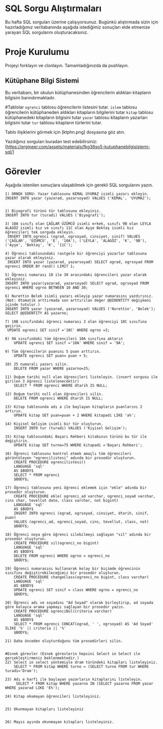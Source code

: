 # SQL Sorgu Alıştırmaları

Bu hafta SQL sorguları üzerine çalışıyorsunuz. Bugünkü alıştırmada sizin için hazırladığımız veritabanında aşağıda istediğimiz sonuçları elde etmenize yarayan SQL sorgularını oluşturacaksınız.

# Proje Kurulumu

Projeyi forklayın ve clonlayın. Tamamladığınızda da pushlayın.

## Kütüphane Bilgi Sistemi

Bu veritabanı, bir okulun kütüphanesinden öğrencilerin aldıkları kitapların bilgisini barındırmaktadır.

#Tablolar
`ogrenci` tablosu öğrencilerin listesini tutar.
`islem` tablosu öğrencilerin kütüphaneden aldıkları kitapların bilgilerini tutar
`kitap` tablosu kütüphanedeki kitapların bilgisini tutar
`yazar` tablosu kitapların yazarları bilgisini tutar
`tur` tablosu kitapların türlerini tutar.

Tablo ilişiklerini görmek için [ktphn.png] dosyasına göz atın.

Yazdığınız sorguları buradan test edebilirsiniz: [https://ergineer.com/assets/materials/fkg36so5-kutuphanebilgisistemi-sql/]

# Görevler

Aşağıda istenilen sonuçlara ulaşabilmek için gerekli SQL sorgularını yazın.

    1) ÖRNEK SORU: Yazar tablosunu KEMAL UYUMAZ isimli yazarı ekleyin.
    INSERT INTO yazar (yazarad, yazarsoyad) VALUES ('KEMAL', 'UYUMAZ');


    2) Biyografi türünü tür tablosuna ekleyiniz.
    INSERT INTO tur (turadi) VALUES ('Biyografi');

    3) 10A sınıfı olan ÇAĞLAR ÜZÜMCÜ isimli erkek, sınıfı 9B olan LEYLA ALAGÖZ isimli kız ve sınıfı 11C olan Ayşe Bektaş isimli kız öğrencileri tek sorguda ekleyin.
     INSERT INTO ogrenci (ograd, ogrsoyad, cinsiyet, sinif) VALUES ('ÇAĞLAR', 'ÜZÜMCÜ', 'E', '10A'), ('LEYLA', 'ALAGÖZ', 'K', '9B'), ('Ayşe', 'Bektaş', 'K', '11C');

    4) Öğrenci tablosundaki rastgele bir öğrenciyi yazarlar tablosuna yazar olarak ekleyiniz.
     INSERT INTO yazar (yazarad, yazarsoyad) SELECT ograd, ogrsoyad FROM ogrenci ORDER BY rand() LIMIT 1;

    5) Öğrenci numarası 10 ile 30 arasındaki öğrencileri yazar olarak ekleyiniz.
    INSERT INTO yazar(yazarad, yazarsoyad) SELECT ograd, ogrsoyad FROM ogrenci WHERE ogrno BETWEEN 10 AND 30;

    6) Nurettin Belek isimli yazarı ekleyip yazar numarasını yazdırınız.
    (Not: Otomatik arttırmada son arttırılan değer @@IDENTITY değişkeni içinde tutulur.)
    INSERT INTO yazar (yazarad, yazarsoyad) VALUES ('Nurettin', 'Belek');
    SELECT @@IDENTITY AS yazarno;

    7) 10B sınıfındaki öğrenci numarası 3 olan öğrenciyi 10C sınıfına geçirin.
     UPDATE ogrenci SET sinif ='10C' WHERE ogrno =3;

    8) 9A sınıfındaki tüm öğrencileri 10A sınıfına aktarın
    	UPDATE ogrenci SET sinif ='10A' WHERE sinif = '9A';

    9) Tüm öğrencilerin puanını 5 puan arttırın.
    	UPDATE ogrenci SET puan= puan + 5;

    10) 25 numaralı yazarı silin.
    	DELETE FROM yazar WHERE yazarno=25;

    11) Doğum tarihi null olan öğrencileri listeleyin. (insert sorgusu ile girilen 3 öğrenci listelenecektir)
    	SELECT * FROM ogrenci WHERE dtarih IS NULL;

    12) Doğum tarihi null olan öğrencileri silin.
    	DELETE FROM ogrenci WHERE dtarih IS NULL;

    13) Kitap tablosunda adı a ile başlayan kitapların puanlarını 2 artırın.
    	UPDATE kitap SET puan=puan + 2 WHERE kitapadi LIKE 'a%';

    14) Kişisel Gelişim isimli bir tür oluşturun.
    	INSERT INTO tur (turadi) VALUES ('Kişisel Gelişim');

    15) Kitap tablosundaki Başarı Rehberi kitabının türünü bu tür ile değiştirin.
    	UPDATE kitap SET turno=75 WHERE kitapadi ='Başarı Rehberi';

    16) Öğrenci tablosunu kontrol etmek amaçlı tüm öğrencileri görüntüleyen "ogrencilistesi" adında bir prosedür oluşturun.
    	CREATE PROCEDURE ogrencilistesi()
    	LANGUAGE 'sql'
    	AS $BODY$
    	SELECT * FROM ogrenci
    	$BODY$;

    17) Öğrenci tablosuna yeni öğrenci eklemek için "ekle" adında bir prosedür oluşturun.
    	CREATE PROCEDURE ekle( ogrenci_ad varchar, ogrenci_soyad varchar, cins char, tevellut date, class varchar, not bigint)
    	LANGUAGE 'sql'
    	AS $BODY$
    	INSERT INTO ogrenci (ograd, ogrsoyad, cinsiyet, dtarih, sinif, puan)
    	VALUES (ogrenci_ad, ogrenci_soyad, cins, tevellut, class, not)
    	$BODY$;

    18) Öğrenci noya göre öğrenci silebilmeyi sağlayan "sil" adında bir prosedür oluşturun.
    	CREATE PROCEDURE sil(ogrenci_no bigint)
    	LANGUAGE 'sql'
    	AS $BODY$
    	DELETE FROM ogrenci WHERE ogrno = ogrenci_no
    	$BODY$;

    19) Öğrenci numarasını kullanarak kolay bir biçimde öğrencinin sınıfını değiştirebileceğimiz bir prosedür oluşturun.
    	CREATE PROCEDURE changeClass(ogrenci_no bigint, class varchar)
    	LANGUAGE 'sql'
    	AS $BODY$
    	UPDATE ogrenci SET sinif = class WHERE ogrno = ogrenci_no
    	$BODY$;

    20) Öğrenci adı ve soyadını "Ad Soyad" olarak birleştirip, ad soyada göre kolayca arama yapmayı sağlayan bir prosedür yazın.
    	CREATE PROCEDURE ogrenciBul(criteria varchar)
    	LANGUAGE 'sql'
    	AS $BODY$
    	SELECT * FROM ogrenci CONCAT(ograd, ' ', ogrsoyad) AS 'Ad Soyad' ILIKE '%' || criteria || '%'
    	$BODY$;

    21) Daha önceden oluşturduğunu tüm prosedürleri silin.


    #Esnek görevler (Esnek görevlerin hepsini Select in Select ile gerçekleştirmeniz beklenmektedir.)
    22) Select in select yöntemiyle dram türündeki kitapları listeleyiniz.
    	SELECT * FROM kitap WHERE turno = (SELECT turno FROM tur WHERE turadi='Dram');

    23) Adı e harfi ile başlayan yazarların kitaplarını listeleyin.
    	 SELECT * FROM kitap WHERE yazarno IN (SELECT yazarno FROM yazar WHERE yazarad LIKE 'E%');

    24) Kitap okumayan öğrencileri listeleyiniz.


    25) Okunmayan kitapları listeleyiniz


    26) Mayıs ayında okunmayan kitapları listeleyiniz.

